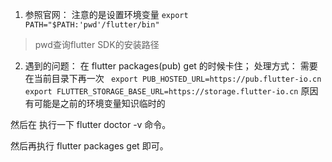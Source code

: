 
1. 参照官网：
注意的是设置环境变量
`
export PATH="$PATH:'pwd'/flutter/bin"
` 
>pwd查询flutter SDK的安装路径


2. 遇到的问题：
在 flutter packages(pub) get 的时候卡住；
处理方式：
需要在当前目录下再一次
`
export PUB_HOSTED_URL=https://pub.flutter-io.cn
export FLUTTER_STORAGE_BASE_URL=https://storage.flutter-io.cn`
原因有可能是之前的环境变量知识临时的

然后在
执行一下 flutter doctor -v 命令。

然后再执行 flutter packages get 即可。

